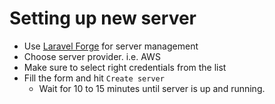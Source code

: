 # Setting up new server

- Use [Laravel Forge](https://forge.laravel.com/servers) for server management
- Choose server provider. i.e. AWS
- Make sure to select right credentials from the list
- Fill the form and hit `Create server`
    - Wait for 10 to 15 minutes until server is up and running.

